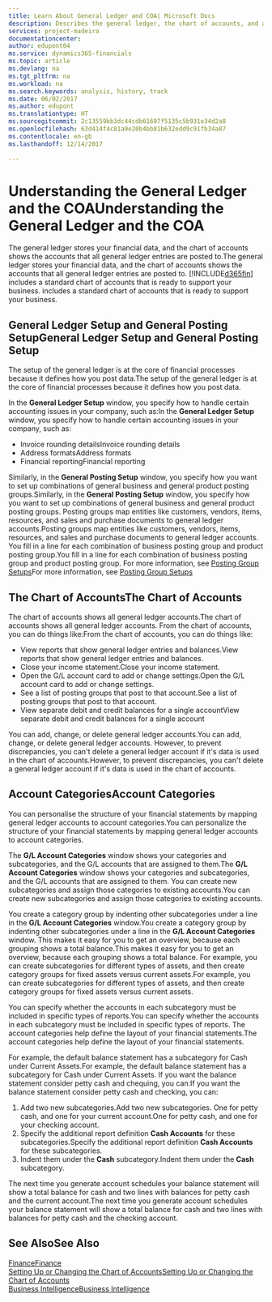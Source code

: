 ```yaml
---
title: Learn About General Ledger and COA| Microsoft Docs
description: Describes the general ledger, the chart of accounts, and account categories.
services: project-madeira
documentationcenter: 
author: edupont04
ms.service: dynamics365-financials
ms.topic: article
ms.devlang: na
ms.tgt_pltfrm: na
ms.workload: na
ms.search.keywords: analysis, history, track
ms.date: 06/02/2017
ms.author: edupont
ms.translationtype: HT
ms.sourcegitcommit: 2c13559bb3dc44cdb61697f5135c5b931e34d2a8
ms.openlocfilehash: 63d414f4c81a9e20b4bb81b632edd9c91fb34a87
ms.contentlocale: en-gb
ms.lasthandoff: 12/14/2017

---
```

# <a name="understanding-the-general-ledger-and-the-coa"></a><span data-ttu-id="79f49-103">Understanding the General Ledger and the COA</span><span class="sxs-lookup"><span data-stu-id="79f49-103">Understanding the General Ledger and the COA</span></span>
<span data-ttu-id="79f49-104">The general ledger stores your financial data, and the chart of accounts shows the accounts that all general ledger entries are posted to.</span><span class="sxs-lookup"><span data-stu-id="79f49-104">The general ledger stores your financial data, and the chart of accounts shows the accounts that all general ledger entries are posted to.</span></span> [!INCLUDE[d365fin](includes/d365fin_md.md)]<span data-ttu-id="79f49-105"> includes a standard chart of accounts that is ready to support your business.</span><span class="sxs-lookup"><span data-stu-id="79f49-105"> includes a standard chart of accounts that is ready to support your business.</span></span>

## <a name="general-ledger-setup-and-general-posting-setup"></a><span data-ttu-id="79f49-106">General Ledger Setup and General Posting Setup</span><span class="sxs-lookup"><span data-stu-id="79f49-106">General Ledger Setup and General Posting Setup</span></span>
<span data-ttu-id="79f49-107">The setup of the general ledger is at the core of financial processes because it defines how you post data.</span><span class="sxs-lookup"><span data-stu-id="79f49-107">The setup of the general ledger is at the core of financial processes because it defines how you post data.</span></span>  

<span data-ttu-id="79f49-108">In the **General Ledger Setup** window, you specify how to handle certain accounting issues in your company, such as:</span><span class="sxs-lookup"><span data-stu-id="79f49-108">In the **General Ledger Setup** window, you specify how to handle certain accounting issues in your company, such as:</span></span>  

* <span data-ttu-id="79f49-109">Invoice rounding details</span><span class="sxs-lookup"><span data-stu-id="79f49-109">Invoice rounding details</span></span>  
* <span data-ttu-id="79f49-110">Address formats</span><span class="sxs-lookup"><span data-stu-id="79f49-110">Address formats</span></span>  
* <span data-ttu-id="79f49-111">Financial reporting</span><span class="sxs-lookup"><span data-stu-id="79f49-111">Financial reporting</span></span>  

<span data-ttu-id="79f49-112">Similarly, in the **General Posting Setup** window, you specify how you want to set up combinations of general business and general product posting groups.</span><span class="sxs-lookup"><span data-stu-id="79f49-112">Similarly, in the **General Posting Setup** window, you specify how you want to set up combinations of general business and general product posting groups.</span></span> <span data-ttu-id="79f49-113">Posting groups map entities like customers, vendors, items, resources, and sales and purchase documents to general ledger accounts.</span><span class="sxs-lookup"><span data-stu-id="79f49-113">Posting groups map entities like customers, vendors, items, resources, and sales and purchase documents to general ledger accounts.</span></span> <span data-ttu-id="79f49-114">You fill in a line for each combination of business posting group and product posting group.</span><span class="sxs-lookup"><span data-stu-id="79f49-114">You fill in a line for each combination of business posting group and product posting group.</span></span> <span data-ttu-id="79f49-115">For more information, see [Posting Group Setups](finance-posting-groups.md)</span><span class="sxs-lookup"><span data-stu-id="79f49-115">For more information, see [Posting Group Setups](finance-posting-groups.md)</span></span>  

## <a name="the-chart-of-accounts"></a><span data-ttu-id="79f49-116">The Chart of Accounts</span><span class="sxs-lookup"><span data-stu-id="79f49-116">The Chart of Accounts</span></span>
<span data-ttu-id="79f49-117">The chart of accounts shows all general ledger accounts.</span><span class="sxs-lookup"><span data-stu-id="79f49-117">The chart of accounts shows all general ledger accounts.</span></span> <span data-ttu-id="79f49-118">From the chart of accounts, you can do things like:</span><span class="sxs-lookup"><span data-stu-id="79f49-118">From the chart of accounts, you can do things like:</span></span>  

* <span data-ttu-id="79f49-119">View reports that show general ledger entries and balances.</span><span class="sxs-lookup"><span data-stu-id="79f49-119">View reports that show general ledger entries and balances.</span></span>  
* <span data-ttu-id="79f49-120">Close your income statement.</span><span class="sxs-lookup"><span data-stu-id="79f49-120">Close your income statement.</span></span>  
* <span data-ttu-id="79f49-121">Open the G/L account card to add or change settings.</span><span class="sxs-lookup"><span data-stu-id="79f49-121">Open the G/L account card to add or change settings.</span></span>  
* <span data-ttu-id="79f49-122">See a list of posting groups that post to that account.</span><span class="sxs-lookup"><span data-stu-id="79f49-122">See a list of posting groups that post to that account.</span></span>
* <span data-ttu-id="79f49-123">View separate debit and credit balances for a single account</span><span class="sxs-lookup"><span data-stu-id="79f49-123">View separate debit and credit balances for a single account</span></span>  

<span data-ttu-id="79f49-124">You can add, change, or delete general ledger accounts.</span><span class="sxs-lookup"><span data-stu-id="79f49-124">You can add, change, or delete general ledger accounts.</span></span> <span data-ttu-id="79f49-125">However, to prevent discrepancies, you can't delete a general ledger account if it's data is used in the chart of accounts.</span><span class="sxs-lookup"><span data-stu-id="79f49-125">However, to prevent discrepancies, you can't delete a general ledger account if it's data is used in the chart of accounts.</span></span>  

## <a name="account-categories"></a><span data-ttu-id="79f49-126">Account Categories</span><span class="sxs-lookup"><span data-stu-id="79f49-126">Account Categories</span></span>
<span data-ttu-id="79f49-127">You can personalise the structure of your financial statements by mapping general ledger accounts to account categories.</span><span class="sxs-lookup"><span data-stu-id="79f49-127">You can personalize the structure of your financial statements by mapping general ledger accounts to account categories.</span></span>  

<span data-ttu-id="79f49-128">The **G/L Account Categories** window shows your categories and subcategories, and the G/L accounts that are assigned to them.</span><span class="sxs-lookup"><span data-stu-id="79f49-128">The **G/L Account Categories** window shows your categories and subcategories, and the G/L accounts that are assigned to them.</span></span> <span data-ttu-id="79f49-129">You can create new subcategories and assign those categories to existing accounts.</span><span class="sxs-lookup"><span data-stu-id="79f49-129">You can create new subcategories and assign those categories to existing accounts.</span></span>  

<span data-ttu-id="79f49-130">You create a category group by indenting other subcategories under a line in the **G/L Account Categories** window.</span><span class="sxs-lookup"><span data-stu-id="79f49-130">You create a category group by indenting other subcategories under a line in the **G/L Account Categories** window.</span></span> <span data-ttu-id="79f49-131">This makes it easy for you to get an overview, because each grouping shows a total balance.</span><span class="sxs-lookup"><span data-stu-id="79f49-131">This makes it easy for you to get an overview, because each grouping shows a total balance.</span></span> <span data-ttu-id="79f49-132">For example, you can create subcategories for different types of assets, and then create category groups for fixed assets versus current assets.</span><span class="sxs-lookup"><span data-stu-id="79f49-132">For example, you can create subcategories for different types of assets, and then create category groups for fixed assets versus current assets.</span></span>  

<span data-ttu-id="79f49-133">You can specify whether the accounts in each subcategory must be included in specific types of reports.</span><span class="sxs-lookup"><span data-stu-id="79f49-133">You can specify whether the accounts in each subcategory must be included in specific types of reports.</span></span> <span data-ttu-id="79f49-134">The account categories help define the layout of your financial statements.</span><span class="sxs-lookup"><span data-stu-id="79f49-134">The account categories help define the layout of your financial statements.</span></span>  

<span data-ttu-id="79f49-135">For example, the default balance statement has a subcategory for Cash under Current Assets.</span><span class="sxs-lookup"><span data-stu-id="79f49-135">For example, the default balance statement has a subcategory for Cash under Current Assets.</span></span> <span data-ttu-id="79f49-136">If you want the balance statement consider petty cash and chequing, you can:</span><span class="sxs-lookup"><span data-stu-id="79f49-136">If you want the balance statement consider petty cash and checking, you can:</span></span>  

1. <span data-ttu-id="79f49-137">Add two new subcategories.</span><span class="sxs-lookup"><span data-stu-id="79f49-137">Add two new subcategories.</span></span> <span data-ttu-id="79f49-138">One for petty cash, and one for your current account.</span><span class="sxs-lookup"><span data-stu-id="79f49-138">One for petty cash, and one for your checking account.</span></span>  
2. <span data-ttu-id="79f49-139">Specify the additional report definition **Cash Accounts** for these subcategories.</span><span class="sxs-lookup"><span data-stu-id="79f49-139">Specify the additional report definition **Cash Accounts** for these subcategories.</span></span>  
3. <span data-ttu-id="79f49-140">Indent them under the **Cash** subcategory.</span><span class="sxs-lookup"><span data-stu-id="79f49-140">Indent them under the **Cash** subcategory.</span></span>  

<span data-ttu-id="79f49-141">The next time you generate account schedules your balance statement will show a total balance for cash and two lines with balances for petty cash and the current account.</span><span class="sxs-lookup"><span data-stu-id="79f49-141">The next time you generate account schedules your balance statement will show a total balance for cash and two lines with balances for petty cash and the checking account.</span></span>  

## <a name="see-also"></a><span data-ttu-id="79f49-142">See Also</span><span class="sxs-lookup"><span data-stu-id="79f49-142">See Also</span></span>
[<span data-ttu-id="79f49-143">Finance</span><span class="sxs-lookup"><span data-stu-id="79f49-143">Finance</span></span>](finance.md)  
[<span data-ttu-id="79f49-144">Setting Up or Changing the Chart of Accounts</span><span class="sxs-lookup"><span data-stu-id="79f49-144">Setting Up or Changing the Chart of Accounts</span></span>](finance-setup-chart-accounts.md)  
[<span data-ttu-id="79f49-145">Business Intelligence</span><span class="sxs-lookup"><span data-stu-id="79f49-145">Business Intelligence</span></span>](bi.md)  

